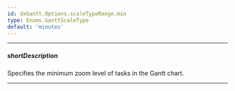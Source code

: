 ```yaml
---
id: dxGantt.Options.scaleTypeRange.min
type: Enums.GanttScaleType
default: 'minutes'
---
```

---
##### shortDescription
Specifies the minimum zoom level of tasks in the Gantt chart.

---

